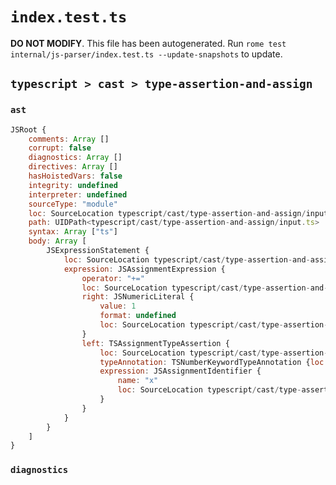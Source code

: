 # `index.test.ts`

**DO NOT MODIFY**. This file has been autogenerated. Run `rome test internal/js-parser/index.test.ts --update-snapshots` to update.

## `typescript > cast > type-assertion-and-assign`

### `ast`

```javascript
JSRoot {
	comments: Array []
	corrupt: false
	diagnostics: Array []
	directives: Array []
	hasHoistedVars: false
	integrity: undefined
	interpreter: undefined
	sourceType: "module"
	loc: SourceLocation typescript/cast/type-assertion-and-assign/input.ts 1:0-2:0
	path: UIDPath<typescript/cast/type-assertion-and-assign/input.ts>
	syntax: Array ["ts"]
	body: Array [
		JSExpressionStatement {
			loc: SourceLocation typescript/cast/type-assertion-and-assign/input.ts 1:0-1:18
			expression: JSAssignmentExpression {
				operator: "+="
				loc: SourceLocation typescript/cast/type-assertion-and-assign/input.ts 1:0-1:17
				right: JSNumericLiteral {
					value: 1
					format: undefined
					loc: SourceLocation typescript/cast/type-assertion-and-assign/input.ts 1:16-1:17
				}
				left: TSAssignmentTypeAssertion {
					loc: SourceLocation typescript/cast/type-assertion-and-assign/input.ts 1:1-1:11
					typeAnnotation: TSNumberKeywordTypeAnnotation {loc: SourceLocation typescript/cast/type-assertion-and-assign/input.ts 1:2-1:8}
					expression: JSAssignmentIdentifier {
						name: "x"
						loc: SourceLocation typescript/cast/type-assertion-and-assign/input.ts 1:10-1:11 (x)
					}
				}
			}
		}
	]
}
```

### `diagnostics`

```

```
